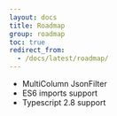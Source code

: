 ```yaml
---
layout: docs
title: Roadmap
group: roadmap
toc: true
redirect_from:
  - /docs/latest/roadmap/
---
```


* MultiColumn JsonFilter
* ES6 imports support
* Typescript 2.8 support